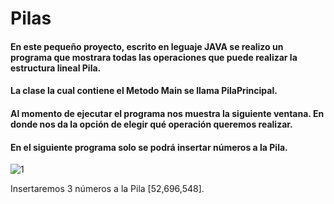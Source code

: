 # Pilas

####  En este pequeño proyecto, escrito en leguaje JAVA se realizo un programa que mostrara todas las operaciones que puede realizar la estructura lineal Pila.
#### La clase la cual contiene el Metodo Main se llama PilaPrincipal.

#### Al momento de ejecutar el programa nos muestra la siguiente ventana. En donde nos da la opción de elegir qué operación queremos realizar.

#### En el siguiente programa solo se podrá insertar números a la Pila.

![1](https://user-images.githubusercontent.com/71052252/97523934-133da680-1969-11eb-83aa-5b2442b11d2d.png)

Insertaremos 3 números a la Pila [52,696,548]. 



